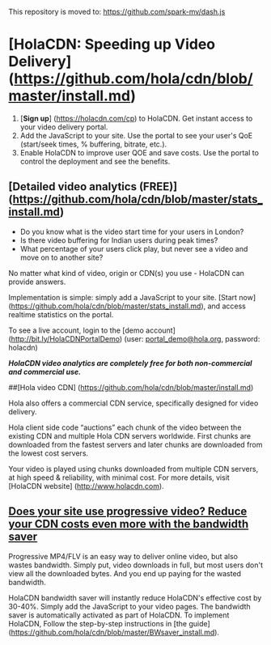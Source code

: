 This repository is moved to: https://github.com/spark-mv/dash.js

# [HolaCDN: Speeding up Video Delivery] (https://github.com/hola/cdn/blob/master/install.md)

1. [**Sign up**] (https://holacdn.com/cp) to HolaCDN. Get instant access to your video delivery portal. 
2. Add the JavaScript to your site. Use the portal to see your user's QoE (start/seek times, % buffering, bitrate, etc.).  
3. Enable HolaCDN to improve user QOE and save costs. Use the portal to control the deployment and see the benefits.

## [Detailed video analytics (FREE)] (https://github.com/hola/cdn/blob/master/stats_install.md)

* Do you know what is the video start time for your users in London?
* Is there video buffering for Indian users during peak times?
* What percentage of your users click play, but never see a video and move on to another site?

No matter what kind of video, origin or CDN(s) you use - HolaCDN can provide answers.

Implementation is simple: simply add a JavaScript to your site. [Start now] (https://github.com/hola/cdn/blob/master/stats_install.md), and access realtime statistics on the portal.

To see a live account, login to the [demo account] (http://bit.ly/HolaCDNPortalDemo)  (user: portal_demo@hola.org, password: holacdn)

**_HolaCDN video analytics are completely free for both non-commercial and commercial use._**

##[Hola video CDN] (https://github.com/hola/cdn/blob/master/install.md)

Hola also offers a commercial CDN service, specifically designed for video delivery. 

Hola client side code “auctions” each chunk of the video between the existing CDN and  multiple Hola CDN servers worldwide. First chunks are downloaded from the fastest servers and later chunks are downloaded from the lowest cost servers.  

Your video is played using chunks downloaded from multiple CDN servers, at high speed & reliability, with minimal cost. For more details, visit [HolaCDN website] (http://www.holacdn.com).

## [Does your site use progressive video? Reduce your CDN costs even more with the bandwidth saver ](https://github.com/hola/cdn/blob/master/BWsaver_install.md) 

Progressive MP4/FLV is an easy way to deliver online video, but also wastes bandwidth. Simply put, video downloads in full, but most users don't view all the downloaded bytes. And you end up paying for the wasted bandwidth.

HolaCDN bandwidth saver will instantly reduce HolaCDN's effective cost by 30-40%. Simply add the JavaScript to your video pages. The bandwidth saver is automatically activated as part of HolaCDN. To implement HolaCDN, Follow the step-by-step instructions in [the guide] (https://github.com/hola/cdn/blob/master/BWsaver_install.md).

